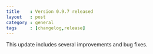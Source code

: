 ```yaml
---
title    : Version 0.9.7 released
layout   : post
category : general
tags     : [changelog,release]
---
```


This update includes several improvements and bug fixes.

<!--more-->

<div class="pmlversion pmlchangelog" data-version="0.9.7"></div>
